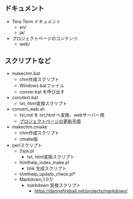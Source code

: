 ﻿
## ドキュメント

- Tera Term ドキュメント
    - en/
    - ja/
- プロジェクトページのコンテンツ
    - web/

## スクリプトなど

- makechm.bat
    - chm作成スクリプト
    - Windows batファイル
    - conver.bat を呼び出す
- convtext.bat
    - txt, html変換スクリプト
- convert_web.sh
    - txt,md を txt,html へ変換、webサーバー用
    - [プロジェクトページの更新手順](https://osdn.net/projects/ttssh2/wiki/%E3%83%97%E3%83%AD%E3%82%B8%E3%82%A7%E3%82%AF%E3%83%88%E3%83%9A%E3%83%BC%E3%82%B8%E3%81%AE%E6%9B%B4%E6%96%B0%E6%89%8B%E9%A0%86)
- makechm.cmake
    - chm作成スクリプト
    - cmake版
- perlスクリプト
    - 2sjis.pl
        - txt, html変換スクリプト
    - htmlhelp_index_make.pl
        - hhk 生成スクリプト
    - htmlhelp_update_check.pl*
    - Markdown_1.0.1/
        - markdown 変換スクリプト
            - https://daringfireball.net/projects/markdown/
